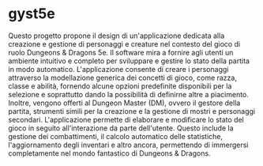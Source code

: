 # gyst5e

Questo progetto propone il design di un'applicazione dedicata alla creazione e gestione di personaggi e creature nel contesto del gioco di ruolo Dungeons & Dragons 5e. Il software mira a fornire agli utenti un ambiente intuitivo e completo per sviluppare e gestire lo stato della partita in modo automatico.
L'applicazione consente di creare i personaggi attraverso la modellazione generica dei concetti di gioco, come razza, classe e abilità, fornendo alcune opzioni predefinite disponibili per la selezione e soprattutto dando la possibilità di definirne altre a piacimento.
Inoltre, vengono offerti al Dungeon Master (DM), ovvero il gestore della partita, strumenti simili per la creazione e la gestione di mostri e personaggi secondari.
L'applicazione permette di elaborare e modificare lo stato del gioco in seguito all'interazione da parte dell'utente. Questo include la gestione dei combattimenti, il calcolo automatico delle statistiche, l'aggiornamento degli inventari e altro ancora, permettendo di immergersi completamente nel mondo fantastico di Dungeons & Dragons.
